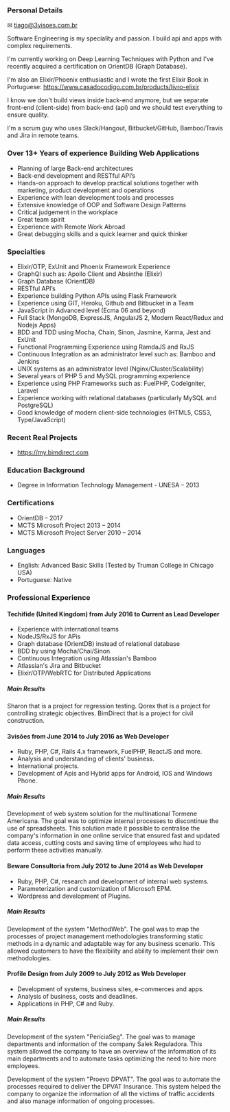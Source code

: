 ### Personal Details

✉ tiago@3visoes.com.br

Software Engineering is my speciality and passion. I build api and apps with complex requirements.

I'm currently working on Deep Learning Techniques with Python and I've recently acquired a certification on OrientDB (Graph Database).

I'm also an Elixir/Phoenix enthusiastic and I wrote the first Elixir Book in Portuguese:
https://www.casadocodigo.com.br/products/livro-elixir

I know we don't build views inside back-end anymore, but we separate front-end (client-side) from back-end (api) and we should test everything to ensure quality.

I'm a scrum guy who uses Slack/Hangout, Bitbucket/GitHub, Bamboo/Travis and Jira in remote teams.

### Over 13+ Years of experience Building Web Applications

- Planning of large Back-end architectures
- Back-end development and RESTful API’s
- Hands-on approach to develop practical solutions together with marketing, product development and operations
- Experience with lean development tools and processes
- Extensive knowledge of OOP and Software Design Patterns
- Critical judgement in the workplace
- Great team spirit
- Experience with Remote Work Abroad
- Great debugging skills and a quick learner and quick thinker

### Specialties

- Elixir/OTP, ExUnit and Phoenix Framework Experience
- GraphQl such as: Apollo Client and Absinthe (Elixir)
- Graph Database (OrientDB)
- RESTful API’s
- Experience building Python APIs using Flask Framework
- Experience using GIT, Heroku, Github and Bitbucket in a Team
- JavaScript in Advanced level (Ecma 06 and beyond)
- Full Stack (MongoDB, ExpressJS, AngularJS 2, Modern React/Redux and Nodejs Apps)
- BDD and TDD using Mocha, Chain, Sinon, Jasmine, Karma, Jest and ExUnit
- Functional Programming Experience using RamdaJS and RxJS
- Continuous Integration as an administrator level such as: Bamboo and Jenkins
- UNIX systems as an administrator level (Nginx/Cluster/Scalability)
- Several years of PHP 5 and MySQL programming experience
- Experience using PHP Frameworks such as: FuelPHP, CodeIgniter, Laravel
- Experience working with relational databases (particularly MySQL and PostgreSQL)
- Good knowledge of modern client-side technologies (HTML5, CSS3, Type/JavaScript)

### Recent Real Projects

- https://my.bimdirect.com

### Education Background

- Degree in Information Technology Management - UNESA – 2013

### Certifications

- OrientDB – 2017
- MCTS Microsoft Project 2013 – 2014
- MCTS Microsoft Project Server 2010 – 2014

### Languages

- English: Advanced Basic Skills (Tested by Truman College in Chicago USA)
- Portuguese: Native

### Professional Experience

#### Techifide (United Kingdom) from July 2016 to Current as Lead Developer

- Experience with international teams
- NodeJS/RxJS for APis
- Graph database (OrientDB) instead of relational database
- BDD by using Mocha/Chai/Sinon
- Continuous Integration using Atlassian's Bamboo
- Atlassian's Jira and Bitbucket
- Elixir/OTP/WebRTC for Distributed Applications

##### Main Results
Sharon that is a project for regression testing.
Qorex that is a project for controlling strategic objectives.
BimDirect that is a project for civil construction.

#### 3visões from June 2014 to July 2016 as Web Developer

- Ruby, PHP, C#, Rails 4.x framework, FuelPHP, ReactJS and more.
- Analysis and understanding of clients' business.
- International projects.
- Development of Apis and Hybrid apps for Android, IOS and Windows Phone.

##### Main Results
Development of web system solution for the multinational Tormene Americana. The goal was to
optimize internal processes to discontinue the use of spreadsheets. This solution made it possible to centralise  the company's information in one online service that ensured fast and updated data access, cutting costs and saving time of employees who had to perform these activities manually.

#### Beware Consultoria from July 2012 to June 2014 as Web Developer

- Ruby, PHP, C#, research and development of internal web systems.
- Parameterization and customization of Microsoft EPM.
- Wordpress and development of Plugins.

##### Main Results
Development of the system "MethodWeb". The goal was to map the processes of project
management methodologies transforming static methods in a dynamic and adaptable way for any
business scenario. This allowed customers to have the flexibility and ability to implement their own methodologies.

#### Profile Design from July 2009 to July 2012 as Web Developer

- Development of systems, business sites, e-commerces and apps.
- Analysis of business, costs and deadlines.
- Applications in PHP, C# and Ruby.

##### Main Results
Development of the system "PeríciaSeg".  The goal was to manage departments and information of
the company Salek Reguladora. This system allowed the company to have an overview of the
information of its main departments and to automate tasks optimizing the need to hire more
employees.

Development of the system "Proevo DPVAT". The goal was to automate the processes required to
deliver the DPVAT Insurance. This system helped the company to organize the information of all
the victims of traffic accidents and also manage information of ongoing processes.
